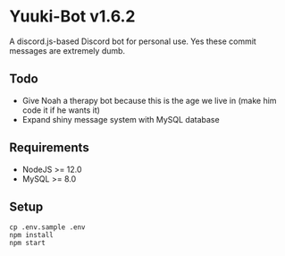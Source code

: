 # Yuuki-Bot v1.6.2
A discord.js-based Discord bot for personal use. Yes these commit messages are extremely dumb.

## Todo
- Give Noah a therapy bot because this is the age we live in (make him code it if he wants it)
- Expand shiny message system with MySQL database

## Requirements
- NodeJS >= 12.0
- MySQL >= 8.0

## Setup
```
cp .env.sample .env
npm install
npm start
```
